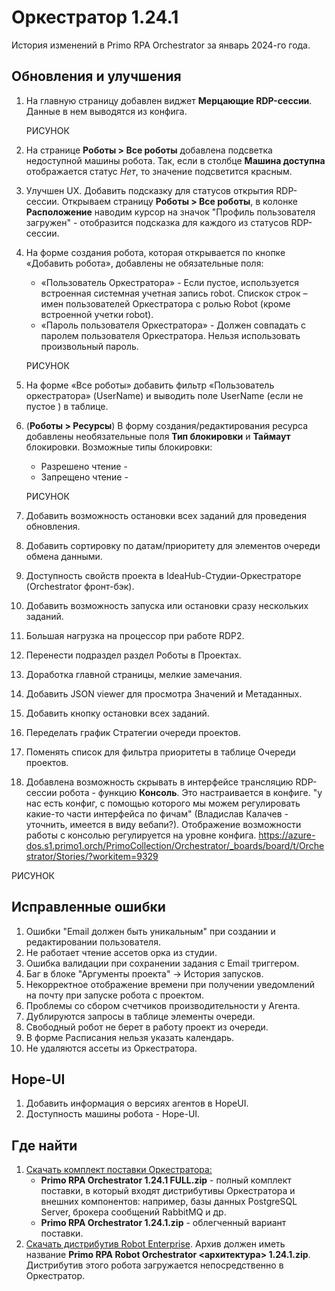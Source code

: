 # Оркестратор 1.24.1

История изменений в Primo RPA Orchestrator за январь 2024-го года. 

## Обновления и улучшения

1. На главную страницу добавлен виджет **Мерцающие RDP-сессии**. Данные в нем выводятся из конфига. 

   РИСУНОК

1. На странице **Роботы > Все роботы** добавлена подсветка недоступной машины робота. Так, если в столбце **Машина доступна** отображается статус *Нет*, то значение подсветится красным. 
1. Улучшен UX. Добавить подсказку для статусов открытия RDP-сессии. Открываем страницу **Роботы > Все роботы**, в колонке **Расположение** наводим курсор на значок "Профиль пользователя загружен" - отобразится подсказка для каждого из статусов RDP-сессии.
1. На форме создания робота, которая открывается по кнопке «Добавить робота», добавлены не обязательные поля:
   * «Пользователь Оркестратора» - Если пустое, используется встроенная системная учетная запись robot. Спискок строк – имен пользователей Оркестратора с ролью Robot (кроме встроенной учетки robot).
   * «Пароль пользователя Оркестратора» - Должен совпадать с паролем пользователя Оркестратора. Нельзя использовать произвольный пароль. 

   РИСУНОК

1. На форме «Все роботы» добавить фильтр «Пользователь оркестратора» (UserName) и выводить поле UserName (если не пустое ) в таблице.
1. (**Роботы > Ресурсы**) В форму создания/редактирования ресурса добавлены необязательные поля **Тип блокировки** и **Таймаут** блокировки. Возможные типы блокировки:
   * Разрешено чтение - 
   * Запрещено чтение - 

   РИСУНОК

1. Добавить возможность остановки всех заданий для проведения обновления.
1. Добавить сортировку по датам/приоритету для элементов очереди обмена данными.
1. Доступность свойств проекта в IdeaHub-Студии-Оркестраторе (Orchestrator фронт-бэк).
1. Добавить возможность запуска или остановки сразу нескольких заданий.
1. Большая нагрузка на процессор при работе RDP2.
1. Перенести подраздел раздел Роботы в Проектах.
1. Доработка главной страницы, мелкие замечания.
1. Добавить JSON viewer для просмотра Значений и Метаданных.
1. Добавить кнопку остановки всех заданий.
1. Переделать график Стратегии очереди проектов.
1. Поменять список для фильтра приоритеты в таблице Очереди проектов.

1. Добавлена возможность скрывать в интерфейсе трансляцию RDP-сессии робота - функцию **Консоль**. Это настраивается в конфиге. "у нас есть конфиг, с помощью которого мы можем регулировать какие-то части интерфейса по фичам" (Владислав Калачев - уточнить, имеется в виду вебапи?). Отображение возможности работы с консолью регулируется на уровне конфига. https://azure-dos.s1.primo1.orch/PrimoCollection/Orchestrator/_boards/board/t/Orchestrator/Stories/?workitem=9329

  РИСУНОК



## Исправленные ошибки

1. Ошибки "Email должен быть уникальным" при создании и редактировании пользователя.
1. Не работает чтение ассетов орка из студии.
1. Ошибка валидации при сохранении задания с Email триггером.
1. Баг в блоке "Аргументы проекта" -> История запусков.
1. Некорректное отображение времени при получении уведомлений на почту при запуске робота с проектом.
1. Проблемы со сбором счетчиков производительности у Агента.
1. Дублируются запросы в таблице элементы очереди.
1. Свободный робот не берет в работу проект из очереди.
1. В форме Расписания нельзя указать календарь.
1. Не удаляются ассеты из Оркестратора.



## Hope-UI
1. Добавить информация о версиях агентов в HopeUI.
1. Доступность машины робота - Hope-UI.



## Где найти
1. [Скачать комплект поставки Оркестратора:](https://disk.primo-rpa.ru/index.php/s/primo?path=%2FRelease%2FOrchestrator)
    * **Primo RPA Orchestrator 1.24.1 FULL.zip** - полный комплект поставки, в который входят дистрибутивы Оркестратора и внешних компонентов: например, базы данных PostgreSQL Server, брокера сообщений RabbitMQ и др. 
    * **Primo RPA Orchestrator 1.24.1.zip** - облегченный вариант поставки.
2. [Скачать дистрибутив Robot Enterprise](https://disk.primo-rpa.ru/index.php/s/primo?path=%2FRelease%2FRobot). Архив должен иметь название **Primo RPA Robot Orchestrator <архитектура> 1.24.1.zip**. Дистрибутив этого робота загружается непосредственно в Оркестратор.
